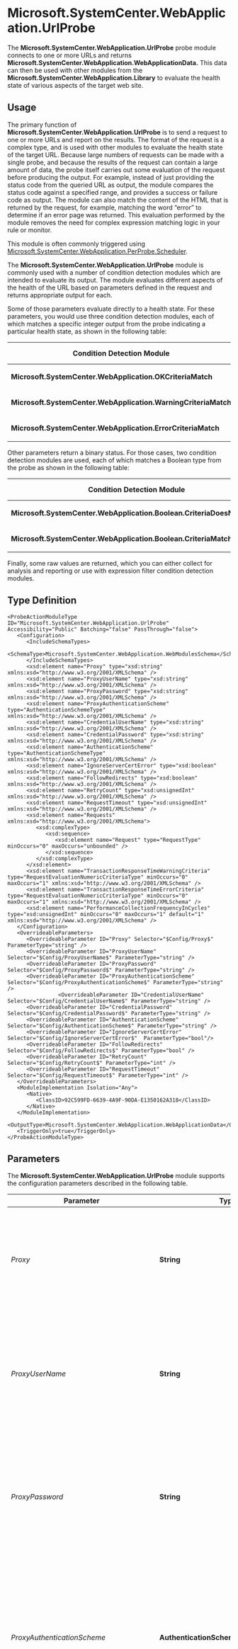 # Microsoft.SystemCenter.WebApplication.UrlProbe

The **Microsoft.SystemCenter.WebApplication.UrlProbe** probe module connects to one or more URLs and returns **Microsoft.SystemCenter.WebApplication.WebApplicationData.** This data can then be used with other modules from the **Microsoft.SystemCenter.WebApplication.Library** to evaluate the health state of various aspects of the target web site.

## Usage

The primary function of **Microsoft.SystemCenter.WebApplication.UrlProbe** is to send a request to one or more URLs and report on the results. The format of the request is a complex type, and is used with other modules to evaluate the health state of the target URL. Because large numbers of requests can be made with a single probe, and because the results of the request can contain a large amount of data, the probe itself carries out some evaluation of the request before producing the output. For example, instead of just providing the status code from the queried URL as output, the module compares the status code against a specified range, and provides a success or failure code as output. The module can also match the content of the HTML that is returned by the request, for example, matching the word “error” to determine if an error page was returned. This evaluation performed by the module removes the need for complex expression matching logic in your rule or monitor.

This module is often commonly triggered using [Microsoft.SystemCenter.WebApplication.PerProbe.Scheduler](https://docs.microsoft.com/previous-versions/system-center/developer/jj130146(v%3dmsdn.10)).

The **Microsoft.SystemCenter.WebApplication.UrlProbe** module is commonly used with a number of condition detection modules which are intended to evaluate its output. The module evaluates different aspects of the health of the URL based on parameters defined in the request and returns appropriate output for each.

Some of those parameters evaluate directly to a health state. For these parameters, you would use three condition detection modules, each of which matches a specific integer output from the probe indicating a particular health state, as shown in the following table:


<table>
<colgroup>
<col style="width: 50%" />
<col style="width: 50%" />
</colgroup>
<thead>
<tr class="header">
<th>Condition Detection Module</th>
<th>Matched value</th>
</tr>
</thead>
<tbody>
<tr class="odd">
<td><p><strong>Microsoft.SystemCenter.WebApplication.OKCriteriaMatch</strong></p></td>
<td><p>1</p></td>
</tr>
<tr class="even">
<td><p><strong>Microsoft.SystemCenter.WebApplication.WarningCriteriaMatch</strong></p></td>
<td><p>2</p></td>
</tr>
<tr class="odd">
<td><p><strong>Microsoft.SystemCenter.WebApplication.ErrorCriteriaMatch</strong></p></td>
<td><p>3</p></td>
</tr>
</tbody>
</table>


Other parameters return a binary status. For those cases, two condition detection modules are used, each of which matches a Boolean type from the probe as shown in the following table:


<table>
<colgroup>
<col style="width: 50%" />
<col style="width: 50%" />
</colgroup>
<thead>
<tr class="header">
<th>Condition Detection Module</th>
<th>Matched value</th>
</tr>
</thead>
<tbody>
<tr class="odd">
<td><p><strong>Microsoft.SystemCenter.WebApplication.Boolean.CriteriaDoesNotMatch</strong></p></td>
<td><p>false</p></td>
</tr>
<tr class="even">
<td><p><strong>Microsoft.SystemCenter.WebApplication.Boolean.CriteriaMatch</strong></p></td>
<td><p>true</p></td>
</tr>
</tbody>
</table>


Finally, some raw values are returned, which you can either collect for analysis and reporting or use with expression filter condition detection modules.

## Type Definition

    <ProbeActionModuleType ID="Microsoft.SystemCenter.WebApplication.UrlProbe" Accessibility="Public" Batching="false" PassThrough="false">
       <Configuration>
          <IncludeSchemaTypes>
             <SchemaType>Microsoft.SystemCenter.WebApplication.WebModulesSchema</SchemaType>
          </IncludeSchemaTypes>
          <xsd:element name="Proxy" type="xsd:string" xmlns:xsd="http://www.w3.org/2001/XMLSchema" />
          <xsd:element name="ProxyUserName" type="xsd:string" xmlns:xsd="http://www.w3.org/2001/XMLSchema" />
          <xsd:element name="ProxyPassword" type="xsd:string" xmlns:xsd="http://www.w3.org/2001/XMLSchema" />
          <xsd:element name="ProxyAuthenticationScheme" type="AuthenticationSchemeType" xmlns:xsd="http://www.w3.org/2001/XMLSchema" />
          <xsd:element name="CredentialUserName" type="xsd:string" xmlns:xsd="http://www.w3.org/2001/XMLSchema" />
          <xsd:element name="CredentialPassword" type="xsd:string" xmlns:xsd="http://www.w3.org/2001/XMLSchema" />
          <xsd:element name="AuthenticationScheme" type="AuthenticationSchemeType" xmlns:xsd="http://www.w3.org/2001/XMLSchema" />
          <xsd:element name="IgnoreServerCertError" type="xsd:boolean"  xmlns:xsd="http://www.w3.org/2001/XMLSchema" />
          <xsd:element name="FollowRedirects" type="xsd:boolean" xmlns:xsd="http://www.w3.org/2001/XMLSchema" />
          <xsd:element name="RetryCount" type="xsd:unsignedInt" xmlns:xsd="http://www.w3.org/2001/XMLSchema" />
          <xsd:element name="RequestTimeout" type="xsd:unsignedInt" xmlns:xsd="http://www.w3.org/2001/XMLSchema" />
          <xsd:element name="Requests" xmlns:xsd="http://www.w3.org/2001/XMLSchema">
             <xsd:complexType>
                <xsd:sequence>
                   <xsd:element name="Request" type="RequestType" minOccurs="0" maxOccurs="unbounded" />
                </xsd:sequence>
             </xsd:complexType>
          </xsd:element>
          <xsd:element name="TransactionResponseTimeWarningCriteria" type="RequestEvaluationNumericCriteriaType" minOccurs="0" maxOccurs="1" xmlns:xsd="http://www.w3.org/2001/XMLSchema" />
          <xsd:element name="TransactionResponseTimeErrorCriteria" type="RequestEvaluationNumericCriteriaType" minOccurs="0" maxOccurs="1" xmlns:xsd="http://www.w3.org/2001/XMLSchema" />
          <xsd:element name="PerformanceCollectionFrequencyInCycles" type="xsd:unsignedInt" minOccurs="0" maxOccurs="1" default="1" xmlns:xsd="http://www.w3.org/2001/XMLSchema" />
       </Configuration>
       <OverrideableParameters>
          <OverrideableParameter ID="Proxy" Selector="$Config/Proxy$" ParameterType="string" />
          <OverrideableParameter ID="ProxyUserName" Selector="$Config/ProxyUserName$" ParameterType="string" />
          <OverrideableParameter ID="ProxyPassword" Selector="$Config/ProxyPassword$" ParameterType="string" />
          <OverrideableParameter ID="ProxyAuthenticationScheme" Selector="$Config/ProxyAuthenticationScheme$" ParameterType="string" />
                    <OverrideableParameter ID="CredentialUserName" Selector="$Config/CredentialUserName$" ParameterType="string" />
          <OverrideableParameter ID="CredentialPassword" Selector="$Config/CredentialPassword$" ParameterType="string" />
          <OverrideableParameter ID="AuthenticationScheme" Selector="$Config/AuthenticationScheme$" ParameterType="string" />
          <OverrideableParameter ID="IgnoreServerCertError" Selector="$Config/IgnoreServerCertError$"  ParameterType="bool"/>
          <OverrideableParameter ID="FollowRedirects" Selector="$Config/FollowRedirects$" ParameterType="bool" />
          <OverrideableParameter ID="RetryCount" Selector="$Config/RetryCount$" ParameterType="int" />
          <OverrideableParameter ID="RequestTimeout" Selector="$Config/RequestTimeout$" ParameterType="int" />
       </OverrideableParameters>
       <ModuleImplementation Isolation="Any">
          <Native>
             <ClassID>92C599FD-6639-4A9F-90DA-E1350162A318</ClassID>
          </Native>
       </ModuleImplementation>
       <OutputType>Microsoft.SystemCenter.WebApplication.WebApplicationData</OutputType>
       <TriggerOnly>true</TriggerOnly>
    </ProbeActionModuleType>

## Parameters

The **Microsoft.SystemCenter.WebApplication.UrlProbe** module supports the configuration parameters described in the following table.


<table>
<colgroup>
<col style="width: 25%" />
<col style="width: 25%" />
<col style="width: 25%" />
<col style="width: 25%" />
</colgroup>
<thead>
<tr class="header">
<th>Parameter</th>
<th>Type</th>
<th>Overrideable</th>
<th>Description</th>
</tr>
</thead>
<tbody>
<tr class="odd">
<td><p><em>Proxy</em></p></td>
<td><p><strong>String</strong></p></td>
<td><p>True</p></td>
<td><p>Required parameter, but can be empty. Specifies the name of the proxy server if the agent requires one to access the URL.</p></td>
</tr>
<tr class="even">
<td><p><em>ProxyUserName</em></p></td>
<td><p><strong>String</strong></p></td>
<td><p>True</p></td>
<td><p>Required parameter, but can be empty. Specifies the username to be used with the proxy server if the specified proxy server requires authentication.</p></td>
</tr>
<tr class="odd">
<td><p><em>ProxyPassword</em></p></td>
<td><p><strong>String</strong></p></td>
<td><p>True</p></td>
<td><p>Required parameter, but can be empty. Specifies the password to be used with the proxy server if the specified proxy server requires authentication.</p></td>
</tr>
<tr class="even">
<td><p><em>ProxyAuthenticationScheme</em></p></td>
<td><p><strong>AuthenticationSchemeType</strong></p></td>
<td><p>True</p></td>
<td><p>Required parameter. Specifies the authentication scheme to be used with the proxy server, if the agent requires one to access the URL. Valid values are <strong>None</strong>, <strong>Basic</strong>, <strong>NTLM</strong>, <strong>Digest</strong>, and <strong>Negotiate</strong>.</p></td>
</tr>
<tr class="odd">
<td><p><em>CredentialUserName</em></p></td>
<td><p><strong>String</strong></p></td>
<td><p>True</p></td>
<td><p>Required parameter, but can be empty. Specifies the username to be used with the URL being queried.</p></td>
</tr>
<tr class="even">
<td><p><em>CredientialPassword</em></p></td>
<td><p><strong>String</strong></p></td>
<td><p>True</p></td>
<td><p>Required parameter, but can be empty. Specifies the password to be used with the URL being queried.</p></td>
</tr>
<tr class="odd">
<td><p><em>AuthenticationScheme</em></p></td>
<td><p><strong>AuthenticationSchemeType</strong></p></td>
<td><p>True</p></td>
<td><p>Required parameter. Specifies the authentication scheme to be used with the URL being queried. Valid values are <strong>None</strong>, <strong>Basic</strong>, <strong>NTLM</strong>, <strong>Digest</strong>, and <strong>Negotiate</strong>.</p></td>
</tr>
<tr class="even">
<td><p><em>Ignore Server Certifcate</em></p></td>
<td><p><strong>Boolean</strong></p></td>
<td><p>True</p></td>
<td><p>Required parameter. Specifies whether the server certificate errors should be ignored.</p></td>
</tr>
<tr class="even">
<td><p><em>FollowRedirects</em></p></td>
<td><p><strong>Boolean</strong></p></td>
<td><p>True</p></td>
<td><p>Required parameter. Specifies whether the query should follow URL redirects.</p></td>
</tr>
<tr class="odd">
<td><p><em>RetryCount</em></p></td>
<td><p><strong>Integer</strong></p></td>
<td><p>True</p></td>
<td><p>Required parameter. Specifies the number of times the module should retry the specified URL before timing out.</p></td>
</tr>
<tr class="even">
<td><p><em>RequestTimeout</em></p></td>
<td><p><strong>Integer</strong></p></td>
<td><p>True</p></td>
<td><p>Required parameter. Specifies the length of time to wait for a response from the specified URL before retrying.</p></td>
</tr>
<tr class="odd">
<td><p><em>Requests</em></p></td>
<td><p>Complex Type</p></td>
<td><p>False</p></td>
<td><p>Collection of <strong>Request</strong> elements (see below).</p></td>
</tr>
<tr class="even">
<td><p><em>TransactionResponseTimeWarningCriteria</em></p></td>
<td><p><strong>RequestEvaluationNumericCriteriaType</strong></p></td>
<td><p>False</p></td>
<td><p>Optional parameter. Specifies the response time at which to specify a warning.</p></td>
</tr>
<tr class="odd">
<td><p><em>TransactionResponseTimeErrorCriteria</em></p></td>
<td><p><strong>RequestEvaluationNumericCriteriaType</strong></p></td>
<td><p>False</p></td>
<td><p>Optional Parameter. Specifies the response time at which to specify an error.</p></td>
</tr>
<tr class="even">
<td><p><em>PerformanceCollectionFrequencyInCycles</em></p></td>
<td><p><strong>Integer</strong></p></td>
<td><p>False</p></td>
<td><p>Optional Parameter. Specifies how many query intervals must be completed before each collection. If the value is 1, then the counters will be collected each time the browser session is run. If it is 2, then the counters will only be collected every second time the browser session is run, and so on.</p></td>
</tr>
</tbody>
</table>


### Request Element

The **Requests** element is a collection of one or more **Request** elements. Each **Request** element has a **RequestID** subelement which uniquely identifies the request within that set of **Requests**. Requests are processed in order, according to their **RequestID**. The **Request** element consists of the following elements:


<table>
<colgroup>
<col style="width: 33%" />
<col style="width: 33%" />
<col style="width: 33%" />
</colgroup>
<thead>
<tr class="header">
<th>Element</th>
<th>Type</th>
<th>Description</th>
</tr>
</thead>
<tbody>
<tr class="odd">
<td><p><em>RequestID</em></p></td>
<td><p><strong>Integer</strong></p></td>
<td><p>Because each probe can initiate multiple requests, the <strong>RequestID</strong> uniquely identifies each request and specifies the order that the requests will be processed.</p></td>
</tr>
<tr class="even">
<td><p><em>URL</em></p></td>
<td><p><strong>String</strong></p></td>
<td><p>The URL to be queried.</p></td>
</tr>
<tr class="odd">
<td><p><em>Verb</em></p></td>
<td><p><strong>VerbType</strong></p></td>
<td><p>Indicates the verb to use with the URL request. Can take any of the following values: GET, HEAD, or POST.</p></td>
</tr>
<tr class="even">
<td><p><em>Version</em></p></td>
<td><p><strong>VersionType</strong></p></td>
<td><p>Indicates the HTTP type for the request. Valid values are HTTP/1.0 and HTTP/1.1.</p></td>
</tr>
<tr class="odd">
<td><p><em>HttpHeaders</em></p></td>
<td><p><strong>HttpHeadersType</strong></p></td>
<td><p>HTTP headers for the request. The <strong>HttpHeadersType</strong> is a complex type consisting of 0 or more <strong>HttpHeader</strong> elements, which are of type <strong>NameValueType</strong>. The <strong>NameValueType</strong>, in turn consists of two required elements, Name and Value.</p></td>
</tr>
<tr class="even">
<td><p><em>Body</em></p></td>
<td><p><strong>String</strong></p></td>
<td><p>The value will be empty if the <strong>VerbType</strong> is GET or HEAD. If the <strong>VerbType</strong> is POST. This is the body of the request submitted by the post.</p></td>
</tr>
<tr class="odd">
<td><p><em>CheckContentChange</em></p></td>
<td><p><strong>Boolean</strong></p></td>
<td><p>If true, provides additional content validation.</p></td>
</tr>
<tr class="even">
<td><p><em>ContentHash</em></p></td>
<td><p><strong>ContentHashType</strong></p></td>
<td><p>Consists of a string of 36 characters, hexadecimal 8-4-4-4-12.</p></td>
</tr>
<tr class="odd">
<td><p><em>Depth</em></p></td>
<td><p><strong>Integer</strong></p></td>
<td><p>Specifies the number of levels of external links to collect. If the value is 0, only the links on the page itself are evaluated. If the value is 1, then the links on each target page are evaluated. If the value is 2, then the links on those target pages are evaluated, and so on.</p></td>
</tr>
<tr class="even">
<td><p><em>ThinkTime</em></p></td>
<td><p><strong>Integer</strong></p></td>
<td><p>Amount of time to wait between the request and collection of the body.</p></td>
</tr>
<tr class="odd">
<td><p><em>CheckInternalLinks</em></p></td>
<td><p><strong>Boolean</strong></p></td>
<td><p>Enables collection of the status of each internal link and includes internal links in the evaluation of the monitor for the request. An internal link is a link that refers to a location on the same page.</p></td>
</tr>
<tr class="even">
<td><p><em>CheckExternalLinks</em></p></td>
<td><p><strong>Boolean</strong></p></td>
<td><p>Enables collection of the status of each external link and includes external links in the evaluation of the monitor for the request. An external link is a link that refers to a location outside the current page.</p></td>
</tr>
<tr class="odd">
<td><p><em>CheckResources</em></p></td>
<td><p><strong>Boolean</strong></p></td>
<td><p>If true, the monitor returns the status of the resources for the page. Instead of measuring each individual resource, the total of all resources are evaluated. If false, the resource monitor is not functional for the request.</p></td>
</tr>
<tr class="even">
<td><p><em>RequestEvaluationCriteria</em></p></td>
<td><p><strong>RequestEvaluationCriteriaType</strong></p></td>
<td><p>A complex type that evaluates the data returned by the request (see below).</p></td>
</tr>
<tr class="odd">
<td><p><em>FormsAuthCredentials</em></p></td>
<td><p><strong>FormsAuthCredentialsType</strong></p></td>
<td><p>Complex type that consists of <strong>CredentialName</strong>, <strong>UserName</strong>, and <strong>Password</strong> strings.</p></td>
</tr>
</tbody>
</table>


### RequestEvaluationCriteria Element

The **RequestEvaluationCriteria** element provides the ability to evaluate the data returned by the request and determine the health of the URL. Each element is a complex type, which contains criteria that can be matched in one of three ways:

  - Numeric criteria. This is the most common and is used to evaluate a measurable value, such as a returned status code or response time.  

  - Content match criteria. This is used to evaluate the content of the returned HTML to determine whether it contains a particular string of text.  

  - Custom criteria. This is an expression that matches on a variety of different available parameters defined by the user.  


Any number of numeric criteria or custom criteria can be used, but only one content match criterion is allowed. The **RequestEvaluationCriteriaType** consists of the following elements:


<table>
<colgroup>
<col style="width: 33%" />
<col style="width: 33%" />
<col style="width: 33%" />
</colgroup>
<thead>
<tr class="header">
<th>Element</th>
<th>Type</th>
<th>Description</th>
</tr>
</thead>
<tbody>
<tr class="odd">
<td><p>StopProcessingIfWarningCriteriaIsMet</p></td>
<td><p>Boolean</p></td>
<td><p>If true, stops processing the request once the warning condition has been met.</p></td>
</tr>
<tr class="even">
<td><p>StopProcessingIfErrorCriteriaIsMet</p></td>
<td><p>Boolean</p></td>
<td><p>If true, stops processing the request once the error condition has been met.</p></td>
</tr>
<tr class="odd">
<td><p>BasePageEvaluationCriteria</p></td>
<td><p>Complex type</p></td>
<td><p>Consists of two elements evaluating the base page, <strong>WarningCriteria</strong> and <strong>ErrorCriteria</strong>, both of type <strong>BasePageEvaluationCriteriaType</strong>.</p>
<p><strong>BasePageEvaluationCriteriaType</strong> is used to evaluate the health status of the base page retrieved by the URL. Consists of zero or more <strong>NumericCriteriaExpressions</strong> of type <strong>RequestEvaluationNumericCriteriaType</strong>, zero or one <strong>ContentMatchCriteria</strong> of type <strong>RequestEvaluationStringCriteriaType</strong>, and zero or more <strong>CustomCriteria</strong> of type <strong>ExpressionType</strong>.</p></td>
</tr>
<tr class="even">
<td><p>LinksEvaluationCriteria</p></td>
<td><p>Complex type</p></td>
<td><p>Consists of two elements evaluating the links on the page, <strong>WarningCriteria</strong> and <strong>ErrorCriteria</strong>, both of type <strong>ChildRequestsEvaluationCriteriaType</strong>.</p>
<p><strong>ChildRequestsEvaluationCriteriaType</strong> consists of zero or more <strong>NumericCriteriaExpressions</strong> of type <strong>RequestEvaluationNumericCriteriaType</strong>, zero or one <strong>StatusCodeCriteria</strong> of type <strong>ListNumericRequestCriteriaType</strong>, and zero or more <strong>CustomCriteria</strong> of type <strong>ExpressionType</strong>.</p></td>
</tr>
<tr class="odd">
<td><p>ResourcesEvaluationCriteria</p></td>
<td><p>Complex type</p></td>
<td><p>Consists of two elements evaluating the resources on the page, <strong>WarningCriteria</strong> and <strong>ErrorCriteria</strong>, both of type <strong>ChildRequestsEvaluationCriteriaType</strong>.</p>
<p><strong>ChildRequestsEvaluationCriteriaType</strong> consists of zero or more <strong>NumericCriteriaExpressions</strong> of type <strong>RequestEvaluationNumericCriteriaType</strong>, zero or one <strong>StatusCodeCriteria</strong> of type <strong>ListNumericRequestCriteriaType</strong>, and zero or one <strong>CustomCriteria</strong> of type <strong>ExpressionType</strong>.</p></td>
</tr>
<tr class="even">
<td><p>WebPageTotalEvaluationCritieria</p></td>
<td><p>Complex type</p></td>
<td><p>Consists of two elements, <strong>WarningCriteria</strong> and <strong>ErrorCriteria</strong>, both of type <strong>WebPageTotalEvaluationCriteriaType</strong> (see below).</p>
<p><strong>WebPageTotalEvaluationCriteriaType</strong> measures the total statistics for the page, including the base page, links, and resources, and is of type <strong>WebPageTotalEvaluationCriteriaType</strong>. <strong>WebPageTotalEvaluationCriteriaType</strong> consists only of zero or more instances of <strong>NumericCriteriaExpression</strong>, which is of <strong>RequestEvaluationNumericCriteriaType</strong>, described below.</p></td>
</tr>
<tr class="odd">
<td><p>DepthEvaluationCriteria</p></td>
<td><p>Complex type</p></td>
<td><p>Consists of two elements, <strong>WarningCriteria</strong> and <strong>ErrorCriteria</strong>, both of type <strong>DepthEvaluationCriteriaType</strong>.</p>
<p><strong>DepthEvaluationCriteriaType</strong> consists of zero or one instances of <strong>ListNumericRequestCriteriaType</strong>, discussed below.</p></td>
</tr>
</tbody>
</table>


The most common type of evaluation is numeric, in which an item of returned data, such as a resolution time, is compared against a configured threshold. **NumericCriteriaExpression** is of type **RequestEvaluationNumericCriteriaType**, which has three elements: **NumericRequestMetric**, **Operator**, and **Value**.

**NumericRequestMetric** is of type **NumericRequestMetricType**, which is an enumeration that can consist one of a number of metrics. Each metric is associated with a specific evaluation criterion, as follows:


<table xmlns="http://www.w3.org/1999/xhtml">
            <tr>
              <th>
											Criteria
										</th>
              <th>
											Metric
										</th>
            </tr>
            <tr>
              <td rowspan="10">
                <p>BasePageData</p>
              </td>
              <td>
                <p>DNSResolutionTime</p>
              </td>
            </tr>
            <tr>
              <td>
                <p>TCPConnectTime</p>
              </td>
            </tr>
            <tr>
              <td>
                <p>TimeToFirstByte</p>
              </td>
            </tr>
            <tr>
              <td>
                <p>TimeToLastByte</p>
              </td>
            </tr>
            <tr>
              <td>
                <p>RedirectTime</p>
              </td>
            </tr>
            <tr>
              <td>
                <p>DownloadTime</p>
              </td>
            </tr>
            <tr>
              <td>
                <p>TotalResponseTime</p>
              </td>
            </tr>
            <tr>
              <td>
                <p>ContentSize</p>
              </td>
            </tr>
            <tr>
              <td>
                <p>StatusCode</p>
              </td>
            </tr>
            <tr>
              <td>
                <p>DaysToExpiry</p>
              </td>
            </tr>
            <tr>
              <td rowspan="8">
                <p>LinkData</p>
              </td>
              <td>
                <p>AggregateDNSResolutionTime</p>
              </td>
            </tr>
            <tr>
              <td>
                <p>AggregateTCPConnectTime</p>
              </td>
            </tr>
            <tr>
              <td>
                <p>AggregateTimeToFirstByte</p>
              </td>
            </tr>
            <tr>
              <td>
                <p>AggregateTimeToLastByte</p>
              </td>
            </tr>
            <tr>
              <td>
                <p>AggregateRedirectTime</p>
              </td>
            </tr>
            <tr>
              <td>
                <p>AggregateDownloadTime</p>
              </td>
            </tr>
            <tr>
              <td>
                <p>AggregateTotalResponseTime</p>
              </td>
            </tr>
            <tr>
              <td>
                <p>AggregateContentSize</p>
              </td>
            </tr>
            <tr>
              <td rowspan="8">
                <p>ResourceData</p>
              </td>
              <td>
                <p>AggregateDNSResolutionTime</p>
              </td>
            </tr>
            <tr>
              <td>
                <p>AggregateTCPConnectTime</p>
              </td>
            </tr>
            <tr>
              <td>
                <p>AggregateTimeToFirstByte</p>
              </td>
            </tr>
            <tr>
              <td>
                <p>AggregateTimeToLastByte</p>
              </td>
            </tr>
            <tr>
              <td>
                <p>AggregateRedirectTime</p>
              </td>
            </tr>
            <tr>
              <td>
                <p>AggregateDownloadTime</p>
              </td>
            </tr>
            <tr>
              <td>
                <p>AggregateTotalResponseTime</p>
              </td>
            </tr>
            <tr>
              <td>
                <p>AggregateContentSize</p>
              </td>
            </tr>
            <tr>
              <td rowspan="8">
                <p>TotalData</p>
              </td>
              <td>
                <p>AggregateDNSResolutionTime</p>
              </td>
            </tr>
            <tr>
              <td>
                <p>AggregateTCPConnectTime</p>
              </td>
            </tr>
            <tr>
              <td>
                <p>AggregateTimeToFirstByte</p>
              </td>
            </tr>
            <tr>
              <td>
                <p>AggregateTimeToLastByte</p>
              </td>
            </tr>
            <tr>
              <td>
                <p>AggregateRedirectTime</p>
              </td>
            </tr>
            <tr>
              <td>
                <p>AggregateDownloadTime</p>
              </td>
            </tr>
            <tr>
              <td>
                <p>AggregateTotalResponseTime</p>
              </td>
            </tr>
            <tr>
              <td>
                <p>AggregateContentSize</p>
              </td>
            </tr>
            <tr>
              <td>
                <p>None</p>
              </td>
              <td>
                <p>TransactionResponseTime</p>
              </td>
            </tr>
          </table>


The **Operator** element is of type **CriteriaCompareType**, which consists of one of the following: **Equal**, **NotEqual**, **Greater**, **Less**, **GreaterEqual**, or **LessEqual**.

The **Value** element is of type **double**, and specifies the type of the value being compared.

If the returned data item you wish to evaluate is not numeric, such as a content evaluation, you will need to compare against a string. **ContentMatchCriteria** is of type **RequestEvaluationStringCriteriaType**, which has two subelements: **Operator** and **Value**. **Operator** can be one of two types:

  - **SimpleStringOperator**, which is of type **CriteriaCompareType**, which is an enumeration consisting of **Equal**, **NotEqual**, **Greater**, **Less**, or **GreaterEqual**.  

  - **RegExOperator**, which is of type **RegExCompareType**, which is an enumeration type consisting of **ContainsSubstring**, **MatchesWildcard**, **MatchesRegularExpression**, **MatchesMOM2005RegularExpression**, **MatchesMOM2005BooleanRegularExpression**, **DoesNotContainSubstring**, **DoesNotMatchWildcard**, **DoesNotMatchRegularEspression**, **DoesNotMatchMOM2005RegularExpression**, or **DoesNotMatchMOM2005BooleanRegularExpression**  


The other element of **RequestEvaluationStringCriteriaType** is **Value**, which is a string to be compared.

The **CustomCriteria** element is of type **ExpressionType**.

The **StatusCodeCriteria** element found in **LinksEvaluationCriteria** and **ResourcesEvaluationCriteria** is of type **ListNumericRequestCriteriaType**. **ListNumericRequestCriteriaType** consists of a sequence of three elements: **ListNumericRequestMetric**, which can only be the string “StatusCode”, **Operator**, which is of **CriteriaCompareType**, covered earlier, and a **Value**, which must be of type double.

The key to creating a useful URL probe is in the **Request** element, and usually in the **NumericRequestMetric**. If you know what part of the web page you’re trying to evaluate, you can choose the correct metric from the enumeration. However, be sure to select the correct category of metric. The metrics for link data, resource data, and total data are all aggregates, and are available for all three categories, so be sure to specify the correct category and ask for it in the correct part of the **Request** element.

If you only want to evaluate the status code for a particular part of the page (base page, links), use the **StatusCodeCriteria** element, which would look like this:

    <StatusCodeCriteria>
      <ListNumericRequestMetric>StatusCode</ListNumericRequestMetric>
      <Operator>GreaterEqual</Operator>
      <Value>400</Value>
    </StatusCodeCriteria>

This **StatusCodeCriteria** section checks for a success response from the probe (Status code greater than or equal to 400).

## Composition

The **Microsoft.SystemCenter.WebApplication.UrlProbe** module is a native module.

## Related Modules


<table>
<colgroup>
<col style="width: 50%" />
<col style="width: 50%" />
</colgroup>
<thead>
<tr class="header">
<th>Module Type</th>
<th>Usage</th>
</tr>
</thead>
<tbody>
<tr class="odd">
<td><p><strong>Microsoft.SystemCenter.WebApplication.OKCriteriaMatch</strong></p></td>
<td><p>Condition detection module used to evaluate when the data source module returns a value of 1 (OK).</p></td>
</tr>
<tr class="even">
<td><p><strong>Microsoft.SystemCenter.WebApplication.WarningCriteriaMatch</strong></p></td>
<td><p>Condition detection module used to evaluate when the data source module returns a value of 1 (Warning).</p></td>
</tr>
<tr class="odd">
<td><p><strong>Microsoft.SystemCenter.WebApplication.ErrorCriteriaMatch</strong></p></td>
<td><p>Condition detection module used to evaluate when the data source module returns a value of 1 (Error).</p></td>
</tr>
<tr class="even">
<td><p><strong>Microsoft.SystemCenter.WebApplication.Boolean.CriteriaDoesNotMatch</strong></p></td>
<td><p>Condition detection module used to evaluate when the data source module returns a value of false.</p></td>
</tr>
<tr class="odd">
<td><p><strong>Microsoft.SystemCenter.WebApplication.Boolean.CriteriaMatch</strong></p></td>
<td><p>Condition detection module used to evaluate when the data source module returns a value of true.</p></td>
</tr>
</tbody>
</table>


## External Module References


<table>
<colgroup>
<col style="width: 50%" />
<col style="width: 50%" />
</colgroup>
<thead>
<tr class="header">
<th>Module Type</th>
<th>Usage</th>
</tr>
</thead>
<tbody>
<tr class="odd">
<td><p><strong>Microsoft.SystemCenter.WebApplication.SingleUrlProbe</strong></p></td>
<td><p>Tests a single URL to determine if the status code is anything other than 200.</p></td>
</tr>
</tbody>
</table>


## Sample

The following example carries out a simple URL probe against the URL http://www.microsoft.com. The data source evaluates the status code returned for the base page, and returns a value of 3 if the status code is greater than 400, indicating an error state. It also evaluates the status code returned for the resources, and links, and returns a value of 2 if the status code is greater than 400, indicating a warning state.

```
  <TypeDefinitions>
    <ModuleTypes>
      <DataSourceModuleType ID="MPAuthor.WebApplications.UrlDataSource" Accessibility="Public" Batching="false">
        <Configuration />
        <ModuleImplementation Isolation="Any">
          <Composite>
            <MemberModules>
              <DataSource ID="Scheduler" TypeID="MicrosoftSystemCenterWebApplicationLibrary!Microsoft.SystemCenter.WebApplication.PerProbe.Scheduler">
                <Scheduler>
                  <SimpleReccuringSchedule>
                    <Interval Unit="Seconds">120</Interval>
                    <SpreadInitializationOverInterval Unit="Seconds">120</SpreadInitializationOverInterval>
                  </SimpleReccuringSchedule>
                  <ExcludeDates />
                </Scheduler>
                <UniquenessKey>$Target/Id$</UniquenessKey>
              </DataSource>
              <ProbeAction ID="Probe" TypeID="MicrosoftSystemCenterWebApplicationLibrary!Microsoft.SystemCenter.WebApplication.UrlProbe">
                <Proxy />
                <ProxyUserName />
                <ProxyPassword />
                <ProxyAuthenticationScheme>None</ProxyAuthenticationScheme>
                <CredentialUserName />
                <CredentialPassword />
                <AuthenticationScheme>None</AuthenticationScheme>
                <IgnoreServerCertError>false</IgnoreServerCertError>
                <FollowRedirects>true</FollowRedirects>
                <RetryCount>0</RetryCount>
                <RequestTimeout>0</RequestTimeout>
                <Requests>
                  <Request>
                    <RequestID>1</RequestID>
                    <URL>http://www.microsoft.com</URL>
                    <Verb>GET</Verb>
                    <Version>HTTP/1.1</Version>
                    <HttpHeaders>
                      <HttpHeader>
                        <Name>User-Agent</Name>
                        <Value>Mozilla/4.0 (compatible; MSIE 6.0; Windows NT 5.1)</Value>
                      </HttpHeader>
                    </HttpHeaders>
                    <Body />
                    <CheckContentChange>false</CheckContentChange>
                    <ContentHash>00000000-0000-0000-0000-000000000000</ContentHash>
                    <Depth>0</Depth>
                    <ThinkTime>0</ThinkTime>
                    <CheckInternalLinks>false</CheckInternalLinks>
                    <CheckExternalLinks>false</CheckExternalLinks>
                    <CheckResources>false</CheckResources>
                    <RequestEvaluationCriteria>
                      <StopProcessingIfWarningCriteriaIsMet>false</StopProcessingIfWarningCriteriaIsMet>
                      <StopProcessingIfErrorCriteriaIsMet>false</StopProcessingIfErrorCriteriaIsMet>
                      <BasePageEvaluationCriteria>
                        <WarningCriteria />
                        <ErrorCriteria>
                          <NumericCriteriaExpressions>
                            <NumericCriteriaExpression>
                              <NumericRequestMetric>BasePageData/StatusCode</NumericRequestMetric>
                              <Operator>GreaterEqual</Operator>
                              <Value>400</Value>
                            </NumericCriteriaExpression>
                          </NumericCriteriaExpressions>
                        </ErrorCriteria>
                      </BasePageEvaluationCriteria>
                      <LinksEvaluationCriteria>
                        <WarningCriteria>
                          <StatusCodeCriteria>
                            <ListNumericRequestMetric>StatusCode</ListNumericRequestMetric>
                            <Operator>GreaterEqual</Operator>
                            <Value>400</Value>
                          </StatusCodeCriteria>
                        </WarningCriteria>
                        <ErrorCriteria />
                      </LinksEvaluationCriteria>
                      <ResourcesEvaluationCriteria>
                        <WarningCriteria>
                          <StatusCodeCriteria>
                            <ListNumericRequestMetric>StatusCode</ListNumericRequestMetric>
                            <Operator>GreaterEqual</Operator>
                            <Value>400</Value>
                          </StatusCodeCriteria>
                        </WarningCriteria>
                        <ErrorCriteria />
                      </ResourcesEvaluationCriteria>
                      <WebPageTotalEvaluationCriteria>
                        <WarningCriteria />
                        <ErrorCriteria />
                      </WebPageTotalEvaluationCriteria>
                      <DepthEvaluationCriteria>
                        <WarningCriteria />
                        <ErrorCriteria />
                      </DepthEvaluationCriteria>
                    </RequestEvaluationCriteria>
                    <FormsAuthCredentials />
                    <CollectResponseBody>OnContentMatchCriteria</CollectResponseBody>
                    <CollectLinksHeaders>false</CollectLinksHeaders>
                    <CollectResourcesHeaders>false</CollectResourcesHeaders>
                  </Request>
                </Requests>
              </ProbeAction>
            </MemberModules>
            <Composition>
              <Node ID="Probe">
                <Node ID="Scheduler" />
              </Node>
            </Composition>
          </Composite>
        </ModuleImplementation>
        <OutputType>MicrosoftSystemCenterWebApplicationLibrary!Microsoft.SystemCenter.WebApplication.WebApplicationData</OutputType>
      </DataSourceModuleType>
    </ModuleTypes>
    <MonitorTypes>
      <UnitMonitorType ID="MPAuthor.WebApplications.BasePageErrorCodeMonitor" Accessibility="Internal">
        <MonitorTypeStates>
          <MonitorTypeState ID="ErrorCodeFailure" NoDetection="false" />
          <MonitorTypeState ID="ErrorCodeSuccess" NoDetection="false" />
        </MonitorTypeStates>
        <Configuration>
          <xsd:element minOccurs="1" name="RequestID" type="xsd:integer" />
        </Configuration>
        <MonitorImplementation>
          <MemberModules>
            <DataSource ID="DS1" TypeID="MPAuthor.WebApplications.UrlDataSource" />
            <ConditionDetection ID="CDErrorCodeFailureTrue" TypeID="System!System.ExpressionFilter">
              <Expression>
                <SimpleExpression>
                  <ValueExpression>
                    <XPathQuery>RequestResults/RequestResult[@Id="$Config/RequestID$"]/BasePageData/ErrorCode</XPathQuery>
                  </ValueExpression>
                  <Operator>NotEqual</Operator>
                  <ValueExpression>
                    <XPathQuery>0</XPathQuery>
                  </ValueExpression>
                </SimpleExpression>
              </Expression>
            </ConditionDetection>
            <ConditionDetection ID="CDErrorCodeFailureFalse" TypeID="System!System.ExpressionFilter">
              <Expression>
                <SimpleExpression>
                  <ValueExpression>
                    <XPathQuery>RequestResults/RequestResult[@Id="$Config/RequestID$"]/BasePageData/ErrorCode</XPathQuery>
                  </ValueExpression>
                  <Operator>Equal</Operator>
                  <ValueExpression>
                    <XPathQuery>0</XPathQuery>
                  </ValueExpression>
                </SimpleExpression>
              </Expression>
            </ConditionDetection>
          </MemberModules>
          <RegularDetections>
            <RegularDetection MonitorTypeStateID="ErrorCodeFailure">
              <Node ID="CDErrorCodeFailureTrue">
                <Node ID="DS1" />
              </Node>
            </RegularDetection>
            <RegularDetection MonitorTypeStateID="ErrorCodeSuccess">
              <Node ID="CDErrorCodeFailureFalse">
                <Node ID="DS1" />
              </Node>
            </RegularDetection>
          </RegularDetections>
        </MonitorImplementation>
      </UnitMonitorType>
    </MonitorTypes>
  </TypeDefinitions>
```

## Information


<table>
<colgroup>
<col style="width: 50%" />
<col style="width: 50%" />
</colgroup>
<thead>
<tr class="header">
<th> </th>
<th> </th>
</tr>
</thead>
<tbody>
<tr class="odd">
<td><p>Module Type</p></td>
<td><p><a href="bb465288(v=msdn.10).md">ProbeActionModuleType</a></p></td>
</tr>
<tr class="even">
<td><p>Input Type</p></td>
<td><p>None</p></td>
</tr>
<tr class="odd">
<td><p>Output Type</p></td>
<td><p>Microsoft.SystemCenter.WebApplication.WebApplicationData</p></td>
</tr>
<tr class="even">
<td><p>Implementation</p></td>
<td><p>Native</p></td>
</tr>
<tr class="odd">
<td><p>Library</p></td>
<td><p><strong>Microsoft.SystemCenter.WebApplication.Library</strong></p></td>
</tr>
</tbody>
</table>
